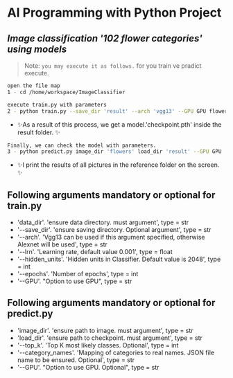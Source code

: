# AI Programming with Python Project
## _Image classification '102 flower categories' using  models_

> Note: `you may execute it as follows.` for you train ve pradict execute.

```sh
open the file map
1 - cd /home/workspace/ImageClassifier
```
```sh
execute train.py with parameters
2 - python train.py --save_dir 'result' --arch 'vgg13' --GPU GPU flowers
```

- ✨As a result of this process, we get a model.'checkpoint.pth' inside the result folder. ✨
```sh
Finally, we can check the model with parameters.
3 - python predict.py image_dir 'flowers' load_dir 'result' --GPU GPU 
```
- ✨I print the results of all pictures in the reference folder on the screen. ✨

## Following arguments mandatory or optional for train.py

- 'data_dir'. 'ensure data directory. must argument', type = str
- '--save_dir'. 'ensure saving directory. Optional argument', type = str
- '--arch'. 'Vgg13 can be used if this argument specified, otherwise Alexnet will be used', type = str
- '--lrn'. 'Learning rate, default value 0.001', type = float
- '--hidden_units'. 'Hidden units in Classifier. Default value is 2048', type = int
- '--epochs'. 'Number of epochs', type = int
- '--GPU'. "Option to use GPU", type = str

## Following arguments mandatory or optional for predict.py

- 'image_dir'. 'ensure path to image. must argument', type = str
- 'load_dir'. 'ensure path to checkpoint. must argument', type = str
- '--top_k'. 'Top K most likely classes. Optional', type = int
- '--category_names'. 'Mapping of categories to real names. JSON file name to be ensured. Optional', type = str
- '--GPU'. "Option to use GPU. Optional", type = str


